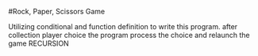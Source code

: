 #Rock, Paper, Scissors Game

Utilizing conditional and function definition to write this program. after collection player choice the program process the choice
and relaunch the game RECURSION

